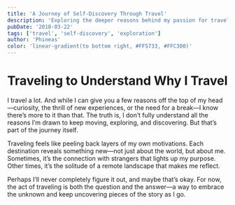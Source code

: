```yaml
---
title: 'A Journey of Self-Discovery Through Travel'
description: 'Exploring the deeper reasons behind my passion for travel'
pubDate: '2018-03-22'
tags: ['travel', 'self-discovery', 'exploration']
author: 'Phineas'
color: 'linear-gradient(to bottom right, #FF5733, #FFC300)'
---
```


# Traveling to Understand Why I Travel

I travel a lot. And while I can give you a few reasons off the top of my head—curiosity, the thrill of new experiences, or the need for a break—I know there’s more to it than that. The truth is, I don’t fully understand all the reasons I’m drawn to keep moving, exploring, and discovering. But that’s part of the journey itself.

Traveling feels like peeling back layers of my own motivations. Each destination reveals something new—not just about the world, but about me. Sometimes, it’s the connection with strangers that lights up my purpose. Other times, it’s the solitude of a remote landscape that makes me reflect.

Perhaps I’ll never completely figure it out, and maybe that’s okay. For now, the act of traveling is both the question and the answer—a way to embrace the unknown and keep uncovering pieces of the story as I go.

